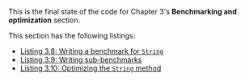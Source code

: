 
This is the final state of the code for Chapter 3's **Benchmarking and optimization** section.

This section has the following listings:

- [Listing 3.8: Writing a benchmark for `String`](../../all-listings/03-test-coverage-and-optimization/08-writing-a-benchmark-for-string.md)
- [Listing 3.9: Writing sub-benchmarks](../../all-listings/03-test-coverage-and-optimization/09-writing-sub-benchmarks.md)
- [Listing 3.10: Optimizing the `String` method](../../all-listings/03-test-coverage-and-optimization/10-optimizing-the-string-method.md)
